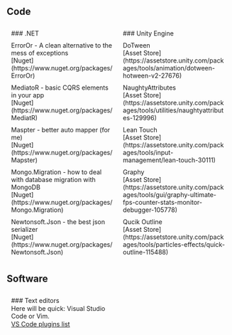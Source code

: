 ## Code

<div class="tools-container">
<div class="tools-category">
### .NET
<summary>ErrorOr - A clean alternative to the mess of exceptions</summary>
[Nuget](https://www.nuget.org/packages/ErrorOr)

<summary>MediatoR - basic CQRS elements in your app</summary>
[Nuget](https://www.nuget.org/packages/MediatR)

<summary>Maspter - better auto mapper (for me)</summary>
[Nuget](https://www.nuget.org/packages/Mapster)

<summary>Mongo.Migration - how to deal with database migration with MongoDB</summary>
[Nuget](https://www.nuget.org/packages/Mongo.Migration)

<summary>Newtonsoft.Json - the best json serializer</summary>
[Nuget](https://www.nuget.org/packages/Newtonsoft.Json)
</div>

<div class="tools-category">
### Unity Engine

<summary>DoTween</summary>
[Asset Store](https://assetstore.unity.com/packages/tools/animation/dotween-hotween-v2-27676)

<summary>NaughtyAttributes</summary>
[Asset Store](https://assetstore.unity.com/packages/tools/utilities/naughtyattributes-129996)

<summary>Lean Touch</summary>
[Asset Store](https://assetstore.unity.com/packages/tools/input-management/lean-touch-30111)

<summary>Graphy</summary>
[Asset Store](https://assetstore.unity.com/packages/tools/gui/graphy-ultimate-fps-counter-stats-monitor-debugger-105778)

<summary>Qucik Outline</summary>
[Asset Store](https://assetstore.unity.com/packages/tools/particles-effects/quick-outline-115488)
</div>
</div>

## Software

<div class="tools-container">
<div class="tools-category">
### Text editors

Here will be quick: Visual Studio Code or Vim.

[VS Code plugins list](/#/vscode-plugins)

</div>
</div>

<style>
.tools-container {
  display: grid;
  grid-template-columns: 50% 50%;
}
.tools-category {
  margin: 10px;
}
.tools-container summary {
  margin: 10px auto auto auto;
}
.tools-container p {
  margin: 1px auto;
}
</style>
